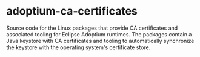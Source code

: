 # adoptium-ca-certificates

Source code for the Linux packages that provide CA certificates and associated tooling for Eclipse Adoptium runtimes. The packages contain a Java keystore with CA certificates and tooling to automatically synchronize the keystore with the operating system's certificate store.
